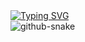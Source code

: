 <!-- dynamic typing effect 动态打字效果 -->
<div>
    <a href="https://cnzakii.com">
        <img src="https://readme-typing-svg.demolab.com?font=Fira+Code&size=30&duration=2500&pause=5000&color=000000&vCenter=true&repeat=false&random=false&width=450&lines=Hi%2C+I+am+Zaki+Chen+%F0%9F%91%8B" alt="Typing SVG" />
    </a>
</div>





<!-- Snake Code Contribution Map 贪吃蛇代码贡献图 -->
<div>
    <picture>
        <source media="(prefers-color-scheme: dark)" srcset="https://cdn.jsdelivr.net/gh/cnzakii/cnzakii/profile-snake-contribution/github-contribution-grid-snake-dark.svg" />
        <source media="(prefers-color-scheme: light)" srcset="https://cdn.jsdelivr.net/gh/cnzakii/cnzakii/profile-snake-contribution/github-contribution-grid-snake.svg" />
        <img alt="github-snake" src="https://cdn.jsdelivr.net/gh/sun0225SUN/sun0225SUN/profile-snake-contrib/github-contribution-grid-snake-dark.svg" />
    </picture>
</div>
